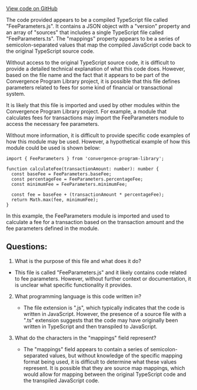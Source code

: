 [View code on GitHub](https://github.com/convergence-rfq/convergence-program-library/rfq/js/generated/types/FeeParameters.js.map)

The code provided appears to be a compiled TypeScript file called "FeeParameters.js". It contains a JSON object with a "version" property and an array of "sources" that includes a single TypeScript file called "FeeParameters.ts". The "mappings" property appears to be a series of semicolon-separated values that map the compiled JavaScript code back to the original TypeScript source code.

Without access to the original TypeScript source code, it is difficult to provide a detailed technical explanation of what this code does. However, based on the file name and the fact that it appears to be part of the Convergence Program Library project, it is possible that this file defines parameters related to fees for some kind of financial or transactional system.

It is likely that this file is imported and used by other modules within the Convergence Program Library project. For example, a module that calculates fees for transactions may import the FeeParameters module to access the necessary fee parameters.

Without more information, it is difficult to provide specific code examples of how this module may be used. However, a hypothetical example of how this module could be used is shown below:

```
import { FeeParameters } from 'convergence-program-library';

function calculateFee(transactionAmount: number): number {
  const baseFee = FeeParameters.baseFee;
  const percentageFee = FeeParameters.percentageFee;
  const minimumFee = FeeParameters.minimumFee;

  const fee = baseFee + (transactionAmount * percentageFee);
  return Math.max(fee, minimumFee);
}
```

In this example, the FeeParameters module is imported and used to calculate a fee for a transaction based on the transaction amount and the fee parameters defined in the module.
## Questions: 
 1. What is the purpose of this file and what does it do?
   - This file is called "FeeParameters.js" and it likely contains code related to fee parameters. However, without further context or documentation, it is unclear what specific functionality it provides.

2. What programming language is this code written in?
   - The file extension is ".js", which typically indicates that the code is written in JavaScript. However, the presence of a source file with a ".ts" extension suggests that the code may have originally been written in TypeScript and then transpiled to JavaScript.

3. What do the characters in the "mappings" field represent?
   - The "mappings" field appears to contain a series of semicolon-separated values, but without knowledge of the specific mapping format being used, it is difficult to determine what these values represent. It is possible that they are source map mappings, which would allow for mapping between the original TypeScript code and the transpiled JavaScript code.